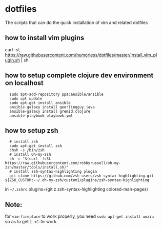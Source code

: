 # dotfiles
The scripts that can do the quick installation of vim and related dotfiles

## how to install vim plugins
curl -sL https://raw.githubusercontent.com/humorless/dotfiles/master/install_vim_plugin.sh | sh

## how to setup complete clojure dev environment on localhost
```
  sudo apt-add-repository ppa:ansible/ansible
  sudo apt update
  sudo apt-get install ansible
  ansible-galaxy install geerlingguy.java
  ansible-galaxy install gremid.clojure
  ansible-playbook playbook.yml
```
## how to setup zsh
```
  # install zsh
  sudo apt-get install zsh
  chsh -s /bin/zsh
  # install Oh-my-zsh
  sh -c "$(curl -fsSL https://raw.githubusercontent.com/robbyrussell/oh-my-zsh/master/tools/install.sh)"
  # install zsh-syntax-highlighting plugin
  git clone https://github.com/zsh-users/zsh-syntax-highlighting.git ${ZSH_CUSTOM:-~/.oh-my-zsh/custom}/plugins/zsh-syntax-highlighting
```

in `~/.zshrc`
plugins=(git z zsh-syntax-highlighting colored-man-pages)


## Note:
for `vim-fireplace` to work properly, you need `sudo apt-get install unzip` so as to get `[ <C-D>` work.
